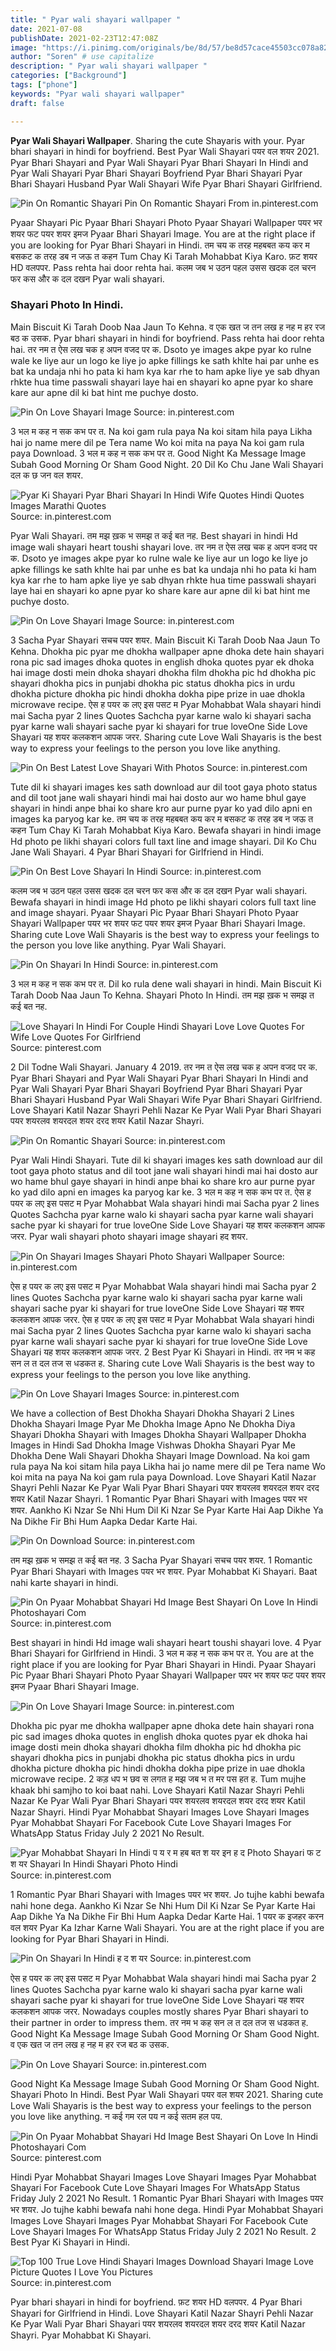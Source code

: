 ```yaml
---
title: " Pyar wali shayari wallpaper "
date: 2021-07-08
publishDate: 2021-02-23T12:47:08Z
image: "https://i.pinimg.com/originals/be/8d/57/be8d57cace45503cc078a823862ea304.jpg"
author: "Soren" # use capitalize
description: " Pyar wali shayari wallpaper "
categories: ["Background"]
tags: ["phone"]
keywords: "Pyar wali shayari wallpaper"
draft: false

---
```



**Pyar Wali Shayari Wallpaper**. Sharing the cute Shayaris with your. Pyar bhari shayari in hindi for boyfriend. Best Pyar Wali Shayari पयर वल शयर 2021. Pyar Bhari Shayari and Pyar Wali Shayari Pyar Bhari Shayari In Hindi and Pyar Wali Shayari Pyar Bhari Shayari Boyfriend Pyar Bhari Shayari Pyar Bhari Shayari Husband Pyar Wali Shayari Wife Pyar Bhari Shayari Girlfriend.

![Pin On Romantic Shayari](https://i.pinimg.com/736x/9a/c9/18/9ac9182da8963328e43cdd8f045db281.jpg "Pin On Romantic Shayari")
Pin On Romantic Shayari From in.pinterest.com


Pyaar Shayari Pic Pyaar Bhari Shayari Photo Pyaar Shayari Wallpaper पयर भर शयर फट पयर शयर इमज Pyaar Bhari Shayari Image. You are at the right place if you are looking for Pyar Bhari Shayari in Hindi. तम चय क तरह महबबत कय कर म बसकट क तरह डब न जऊ त कहन Tum Chay Ki Tarah Mohabbat Kiya Karo. फ़ट शयर HD वलपपर. Pass rehta hai door rehta hai. कलम जब भ उठन पहल उसस खदक दल चरन फर कस और क दल दखन Pyar wali shayari.

### Shayari Photo In Hindi.

Main Biscuit Ki Tarah Doob Naa Jaun To Kehna. व एक खत ज तन लख ह नह म हर रज बठ क उसक. Pyar bhari shayari in hindi for boyfriend. Pass rehta hai door rehta hai. तर नम त ऐस लख चक ह अपन वजद पर क. Dsoto ye images akpe pyar ko rulne wale ke liye aur un logo ke liye jo apke fillings ke sath khlte hai par unhe es bat ka undaja nhi ho pata ki ham kya kar rhe to ham apke liye ye sab dhyan rhkte hua time passwali shayari laye hai en shayari ko apne pyar ko share kare aur apne dil ki bat hint me puchye dosto.


![Pin On Love Shayari Image](https://i.pinimg.com/originals/1e/5e/40/1e5e4065ed90a8ef9ae2be322f1c7ee2.jpg "Pin On Love Shayari Image")
Source: in.pinterest.com

3 भल म कह न सक कभ पर त. Na koi gam rula paya Na koi sitam hila paya Likha hai jo name mere dil pe Tera name Wo koi mita na paya Na koi gam rula paya Download. 3 भल म कह न सक कभ पर त. Good Night Ka Message Image Subah Good Morning Or Sham Good Night. 20 Dil Ko Chu Jane Wali Shayari दल क छ जन वल शयर.

![Pyar Ki Shayari Pyar Bhari Shayari In Hindi Wife Quotes Hindi Quotes Images Marathi Quotes](https://i.pinimg.com/originals/17/37/26/1737261e80e8367b3e605b50cafb7368.jpg "Pyar Ki Shayari Pyar Bhari Shayari In Hindi Wife Quotes Hindi Quotes Images Marathi Quotes")
Source: in.pinterest.com

Pyar Wali Shayari. तम मझ ख़क भ समझ त कई बत नह. Best shayari in hindi Hd image wali shayari heart toushi shayari love. तर नम त ऐस लख चक ह अपन वजद पर क. Dsoto ye images akpe pyar ko rulne wale ke liye aur un logo ke liye jo apke fillings ke sath khlte hai par unhe es bat ka undaja nhi ho pata ki ham kya kar rhe to ham apke liye ye sab dhyan rhkte hua time passwali shayari laye hai en shayari ko apne pyar ko share kare aur apne dil ki bat hint me puchye dosto.

![Pin On Love Shayari Image](https://i.pinimg.com/736x/69/5e/c3/695ec3072a1cab9d0ac697a13df44df3.jpg "Pin On Love Shayari Image")
Source: in.pinterest.com

3 Sacha Pyar Shayari सचच पयर शयर. Main Biscuit Ki Tarah Doob Naa Jaun To Kehna. Dhokha pic pyar me dhokha wallpaper apne dhoka dete hain shayari rona pic sad images dhoka quotes in english dhoka quotes pyar ek dhoka hai image dosti mein dhoka shayari dhokha film dhokha pic hd dhokha pic shayari dhokha pics in punjabi dhokha pic status dhokha pics in urdu dhokha picture dhokha pic hindi dhokha dokha pipe prize in uae dhokla microwave recipe. ऐस ह पयर क लए इस पसट म Pyar Mohabbat Wala shayari hindi mai Sacha pyar 2 lines Quotes Sachcha pyar karne walo ki shayari sacha pyar karne wali shayari sache pyar ki shayari for true loveOne Side Love Shayari यह शयर कलकशन आपक जरर. Sharing cute Love Wali Shayaris is the best way to express your feelings to the person you love like anything.

![Pin On Best Latest Love Shayari With Photos](https://i.pinimg.com/564x/e8/7c/0a/e87c0ad591237a77f2382e2ecb80232c.jpg "Pin On Best Latest Love Shayari With Photos")
Source: in.pinterest.com

Tute dil ki shayari images kes sath download aur dil toot gaya photo status and dil toot jane wali shayari hindi mai hai dosto aur wo hame bhul gaye shayari in hindi anpe bhai ko share kro aur purne pyar ko yad dilo apni en images ka paryog kar ke. तम चय क तरह महबबत कय कर म बसकट क तरह डब न जऊ त कहन Tum Chay Ki Tarah Mohabbat Kiya Karo. Bewafa shayari in hindi image Hd photo pe likhi shayari colors full taxt line and image shayari. Dil Ko Chu Jane Wali Shayari. 4 Pyar Bhari Shayari for Girlfriend in Hindi.

![Pin On Best Love Shayari In Hindi](https://i.pinimg.com/originals/6e/d0/0f/6ed00f82baa20412e769e38d30763a2a.png "Pin On Best Love Shayari In Hindi")
Source: in.pinterest.com

कलम जब भ उठन पहल उसस खदक दल चरन फर कस और क दल दखन Pyar wali shayari. Bewafa shayari in hindi image Hd photo pe likhi shayari colors full taxt line and image shayari. Pyaar Shayari Pic Pyaar Bhari Shayari Photo Pyaar Shayari Wallpaper पयर भर शयर फट पयर शयर इमज Pyaar Bhari Shayari Image. Sharing cute Love Wali Shayaris is the best way to express your feelings to the person you love like anything. Pyar Wali Shayari.

![Pin On Shayari In Hindi](https://i.pinimg.com/736x/54/d7/39/54d73913c306699478a8953f24fd644c.jpg "Pin On Shayari In Hindi")
Source: in.pinterest.com

3 भल म कह न सक कभ पर त. Dil ko rula dene wali shayari in hindi. Main Biscuit Ki Tarah Doob Naa Jaun To Kehna. Shayari Photo In Hindi. तम मझ ख़क भ समझ त कई बत नह.

![Love Shayari In Hindi For Couple Hindi Shayari Love Love Quotes For Wife Love Quotes For Girlfriend](https://i.pinimg.com/originals/57/14/53/571453ef53d4c744f5b5b929fb1dc55e.jpg "Love Shayari In Hindi For Couple Hindi Shayari Love Love Quotes For Wife Love Quotes For Girlfriend")
Source: pinterest.com

2 Dil Todne Wali Shayari. January 4 2019. तर नम त ऐस लख चक ह अपन वजद पर क. Pyar Bhari Shayari and Pyar Wali Shayari Pyar Bhari Shayari In Hindi and Pyar Wali Shayari Pyar Bhari Shayari Boyfriend Pyar Bhari Shayari Pyar Bhari Shayari Husband Pyar Wali Shayari Wife Pyar Bhari Shayari Girlfriend. Love Shayari Katil Nazar Shayri Pehli Nazar Ke Pyar Wali Pyar Bhari Shayari पयर शयरलव शयरदल शयर दरद शयर Katil Nazar Shayri.

![Pin On Romantic Shayari](https://i.pinimg.com/736x/9a/c9/18/9ac9182da8963328e43cdd8f045db281.jpg "Pin On Romantic Shayari")
Source: in.pinterest.com

Pyar Wali Hindi Shayari. Tute dil ki shayari images kes sath download aur dil toot gaya photo status and dil toot jane wali shayari hindi mai hai dosto aur wo hame bhul gaye shayari in hindi anpe bhai ko share kro aur purne pyar ko yad dilo apni en images ka paryog kar ke. 3 भल म कह न सक कभ पर त. ऐस ह पयर क लए इस पसट म Pyar Mohabbat Wala shayari hindi mai Sacha pyar 2 lines Quotes Sachcha pyar karne walo ki shayari sacha pyar karne wali shayari sache pyar ki shayari for true loveOne Side Love Shayari यह शयर कलकशन आपक जरर. Pyar wali shayari photo shayari image shayari हद शयर.

![Pin On Shayari Images Shayari Photo Shayari Wallpaper](https://i.pinimg.com/564x/f3/d9/b9/f3d9b95d7bb4366119d9e2dee106d996.jpg "Pin On Shayari Images Shayari Photo Shayari Wallpaper")
Source: in.pinterest.com

ऐस ह पयर क लए इस पसट म Pyar Mohabbat Wala shayari hindi mai Sacha pyar 2 lines Quotes Sachcha pyar karne walo ki shayari sacha pyar karne wali shayari sache pyar ki shayari for true loveOne Side Love Shayari यह शयर कलकशन आपक जरर. ऐस ह पयर क लए इस पसट म Pyar Mohabbat Wala shayari hindi mai Sacha pyar 2 lines Quotes Sachcha pyar karne walo ki shayari sacha pyar karne wali shayari sache pyar ki shayari for true loveOne Side Love Shayari यह शयर कलकशन आपक जरर. 2 Best Pyar Ki Shayari in Hindi. तर नम भ कह सन ल त दल तज स धडकत ह. Sharing cute Love Wali Shayaris is the best way to express your feelings to the person you love like anything.

![Pin On Love Shayari Images](https://i.pinimg.com/564x/ce/8a/6c/ce8a6c6a82e2f7ee96d7b7d2f47efc27.jpg "Pin On Love Shayari Images")
Source: in.pinterest.com

We have a collection of Best Dhokha Shayari Dhokha Shayari 2 Lines Dhokha Shayari Image Pyar Me Dhokha Image Apno Ne Dhokha Diya Shayari Dhokha Shayari with Images Dhokha Shayari Wallpaper Dhokha Images in Hindi Sad Dhokha Image Vishwas Dhokha Shayari Pyar Me Dhokha Dene Wali Shayari Dhokha Shayari Image Download. Na koi gam rula paya Na koi sitam hila paya Likha hai jo name mere dil pe Tera name Wo koi mita na paya Na koi gam rula paya Download. Love Shayari Katil Nazar Shayri Pehli Nazar Ke Pyar Wali Pyar Bhari Shayari पयर शयरलव शयरदल शयर दरद शयर Katil Nazar Shayri. 1 Romantic Pyar Bhari Shayari with Images पयर भर शयर. Aankho Ki Nzar Se Nhi Hum Dil Ki Nzar Se Pyar Karte Hai Aap Dikhe Ya Na Dikhe Fir Bhi Hum Aapka Dedar Karte Hai.

![Pin On Download](https://i.pinimg.com/originals/ed/39/e9/ed39e9c498c154d3cb3daef01e5d68bb.jpg "Pin On Download")
Source: in.pinterest.com

तम मझ ख़क भ समझ त कई बत नह. 3 Sacha Pyar Shayari सचच पयर शयर. 1 Romantic Pyar Bhari Shayari with Images पयर भर शयर. Pyar Mohabbat Ki Shayari. Baat nahi karte shayari in hindi.

![Pin On Pyaar Mohabbat Shayari Hd Image Best Shayari On Love In Hindi Photoshayari Com](https://i.pinimg.com/736x/38/96/3a/38963a4373a0d1bba31e853bb8c06dfc.jpg "Pin On Pyaar Mohabbat Shayari Hd Image Best Shayari On Love In Hindi Photoshayari Com")
Source: in.pinterest.com

Best shayari in hindi Hd image wali shayari heart toushi shayari love. 4 Pyar Bhari Shayari for Girlfriend in Hindi. 3 भल म कह न सक कभ पर त. You are at the right place if you are looking for Pyar Bhari Shayari in Hindi. Pyaar Shayari Pic Pyaar Bhari Shayari Photo Pyaar Shayari Wallpaper पयर भर शयर फट पयर शयर इमज Pyaar Bhari Shayari Image.

![Pin On Love Shayari Image](https://i.pinimg.com/736x/82/26/02/8226020200408e13e99369ea2bf28794.jpg "Pin On Love Shayari Image")
Source: in.pinterest.com

Dhokha pic pyar me dhokha wallpaper apne dhoka dete hain shayari rona pic sad images dhoka quotes in english dhoka quotes pyar ek dhoka hai image dosti mein dhoka shayari dhokha film dhokha pic hd dhokha pic shayari dhokha pics in punjabi dhokha pic status dhokha pics in urdu dhokha picture dhokha pic hindi dhokha dokha pipe prize in uae dhokla microwave recipe. 2 कड़ धप भ छव स लगत ह मझ जब भ त मर पस हत ह. Tum mujhe khaak bhi samjho to koi baat nahi. Love Shayari Katil Nazar Shayri Pehli Nazar Ke Pyar Wali Pyar Bhari Shayari पयर शयरलव शयरदल शयर दरद शयर Katil Nazar Shayri. Hindi Pyar Mohabbat Shayari Images Love Shayari Images Pyar Mohabbat Shayari For Facebook Cute Love Shayari Images For WhatsApp Status Friday July 2 2021 No Result.

![Pyar Mohabbat Shayari In Hindi प य र म हब बत श यर इन ह द Photo Shayari फ ट श यर Shayari In Hindi Shayari Photo Hindi](https://i.pinimg.com/736x/ec/78/25/ec7825b36a7528f13bd3eb8c92acdba5.jpg "Pyar Mohabbat Shayari In Hindi प य र म हब बत श यर इन ह द Photo Shayari फ ट श यर Shayari In Hindi Shayari Photo Hindi")
Source: in.pinterest.com

1 Romantic Pyar Bhari Shayari with Images पयर भर शयर. Jo tujhe kabhi bewafa nahi hone dega. Aankho Ki Nzar Se Nhi Hum Dil Ki Nzar Se Pyar Karte Hai Aap Dikhe Ya Na Dikhe Fir Bhi Hum Aapka Dedar Karte Hai. 1 पयर क इजहर करन वल शयर Pyar Ka Izhar Karne Wali Shayari. You are at the right place if you are looking for Pyar Bhari Shayari in Hindi.

![Pin On Shayari In Hindi ह द श यर](https://i.pinimg.com/originals/62/19/f7/6219f7fa9570f3e715127876c2acfcc8.jpg "Pin On Shayari In Hindi ह द श यर")
Source: in.pinterest.com

ऐस ह पयर क लए इस पसट म Pyar Mohabbat Wala shayari hindi mai Sacha pyar 2 lines Quotes Sachcha pyar karne walo ki shayari sacha pyar karne wali shayari sache pyar ki shayari for true loveOne Side Love Shayari यह शयर कलकशन आपक जरर. Nowadays couples mostly shares Pyar Bhari shayari to their partner in order to impress them. तर नम भ कह सन ल त दल तज स धडकत ह. Good Night Ka Message Image Subah Good Morning Or Sham Good Night. व एक खत ज तन लख ह नह म हर रज बठ क उसक.

![Pin On Love Shayari](https://i.pinimg.com/originals/10/3d/f8/103df8b0e07ae43c2c6047e0debef615.jpg "Pin On Love Shayari")
Source: in.pinterest.com

Good Night Ka Message Image Subah Good Morning Or Sham Good Night. Shayari Photo In Hindi. Best Pyar Wali Shayari पयर वल शयर 2021. Sharing cute Love Wali Shayaris is the best way to express your feelings to the person you love like anything. न कई गम रल पय न कई सतम हल पय.

![Pin On Pyaar Mohabbat Shayari Hd Image Best Shayari On Love In Hindi Photoshayari Com](https://i.pinimg.com/736x/d2/ae/d9/d2aed967d1d320ae995e95adab42bd12.jpg "Pin On Pyaar Mohabbat Shayari Hd Image Best Shayari On Love In Hindi Photoshayari Com")
Source: pinterest.com

Hindi Pyar Mohabbat Shayari Images Love Shayari Images Pyar Mohabbat Shayari For Facebook Cute Love Shayari Images For WhatsApp Status Friday July 2 2021 No Result. 1 Romantic Pyar Bhari Shayari with Images पयर भर शयर. Jo tujhe kabhi bewafa nahi hone dega. Hindi Pyar Mohabbat Shayari Images Love Shayari Images Pyar Mohabbat Shayari For Facebook Cute Love Shayari Images For WhatsApp Status Friday July 2 2021 No Result. 2 Best Pyar Ki Shayari in Hindi.

![Top 100 True Love Hindi Shayari Images Download Shayari Image Love Picture Quotes I Love You Pictures](https://i.pinimg.com/originals/be/8d/57/be8d57cace45503cc078a823862ea304.jpg "Top 100 True Love Hindi Shayari Images Download Shayari Image Love Picture Quotes I Love You Pictures")
Source: in.pinterest.com

Pyar bhari shayari in hindi for boyfriend. फ़ट शयर HD वलपपर. 4 Pyar Bhari Shayari for Girlfriend in Hindi. Love Shayari Katil Nazar Shayri Pehli Nazar Ke Pyar Wali Pyar Bhari Shayari पयर शयरलव शयरदल शयर दरद शयर Katil Nazar Shayri. Pyar Mohabbat Ki Shayari.

